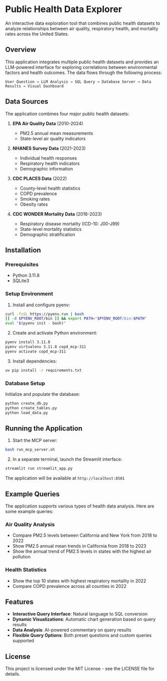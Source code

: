 # Public Health Data Explorer

An interactive data exploration tool that combines public health datasets to analyze relationships between air quality, respiratory health, and mortality rates across the United States.

## Overview

This application integrates multiple public health datasets and provides an LLM-powered interface for exploring correlations between environmental factors and health outcomes. The data flows through the following process:

```
User Question → LLM Analysis → SQL Query → Database Server → Data Results → Visual Dashboard
```

## Data Sources

The application combines four major public health datasets:

1. **EPA Air Quality Data** (2010-2024)
   - PM2.5 annual mean measurements
   - State-level air quality indicators

2. **NHANES Survey Data** (2021-2023)
   - Individual health responses
   - Respiratory health indicators
   - Demographic information

3. **CDC PLACES Data** (2022)
   - County-level health statistics
   - COPD prevalence
   - Smoking rates
   - Obesity rates

4. **CDC WONDER Mortality Data** (2018-2023)
   - Respiratory disease mortality (ICD-10: J00-J99)
   - State-level mortality statistics
   - Demographic stratification

## Installation

### Prerequisites
- Python 3.11.8
- SQLite3

### Setup Environment

1. Install and configure pyenv:
```bash
curl -fsSL https://pyenv.run | bash
[[ -d $PYENV_ROOT/bin ]] && export PATH="$PYENV_ROOT/bin:$PATH"
eval "$(pyenv init - bash)"
```

2. Create and activate Python environment:
```bash
pyenv install 3.11.8
pyenv virtualenv 3.11.8 copd_mcp-311
pyenv activate copd_mcp-311
```

3. Install dependencies:
```bash
uv pip install -r requirements.txt
```

### Database Setup

Initialize and populate the database:
```bash
python create_db.py
python create_tables.py
python load_data.py
```

## Running the Application

1. Start the MCP server:
```bash
bash run_mcp_server.sh
```

2. In a separate terminal, launch the Streamlit interface:
```bash
streamlit run streamlit_app.py
```

The application will be available at `http://localhost:8501`

## Example Queries

The application supports various types of health data analysis. Here are some example queries:

### Air Quality Analysis
- Compare PM2.5 levels between California and New York from 2018 to 2022
- Show PM2.5 annual mean trends in California from 2018 to 2023
- Show the annual trend of PM2.5 levels in states with the highest air pollution

### Health Statistics
- Show the top 10 states with highest respiratory mortality in 2022
- Compare COPD prevalence across all counties in 2022

## Features

- **Interactive Query Interface**: Natural language to SQL conversion
- **Dynamic Visualizations**: Automatic chart generation based on query results
- **Data Analysis**: AI-powered commentary on query results
- **Flexible Query Options**: Both preset questions and custom queries supported

## License

This project is licensed under the MIT License - see the LICENSE file for details.

